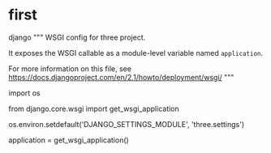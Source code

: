 # first
django
"""
WSGI config for three project.

It exposes the WSGI callable as a module-level variable named ``application``.

For more information on this file, see
https://docs.djangoproject.com/en/2.1/howto/deployment/wsgi/
"""

import os

from django.core.wsgi import get_wsgi_application

os.environ.setdefault('DJANGO_SETTINGS_MODULE', 'three.settings')

application = get_wsgi_application()

